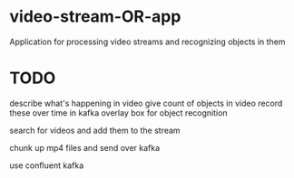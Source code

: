 # video-stream-OR-app
Application for processing video streams and recognizing objects in them


# TODO
describe what's happening in video
give count of objects in video
record these over time in kafka
overlay box for object recognition


search for videos and add them to the stream

chunk up mp4 files and send over kafka

use confluent kafka